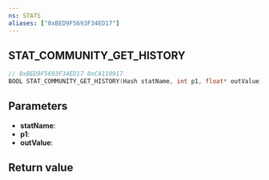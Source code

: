 ```yaml
---
ns: STATS
aliases: ["0xBED9F5693F34ED17"]
---
```

## STAT_COMMUNITY_GET_HISTORY

```c
// 0xBED9F5693F34ED17 0xC4110917
BOOL STAT_COMMUNITY_GET_HISTORY(Hash statName, int p1, float* outValue);
```


## Parameters
* **statName**: 
* **p1**: 
* **outValue**: 

## Return value
